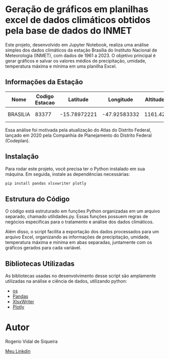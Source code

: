 # Geração de gráficos em planilhas excel de dados climáticos obtidos pela base de dados do INMET

Este projeto, desenvolvido em Jupyter Notebook, realiza uma análise simples dos dados climáticos da estação Brasília do Instituto Nacional de Meteorologia (INMET), com dados de 1961 a 2023. O objetivo principal é gerar gráficos e salvar os valores médios de precipitação, umidade, temperatura máxima e mínima em uma planilha Excel.

## Informações da Estação

<div align="center">

| Nome       | Codigo Estacao | Latitude     | Longitude     | Altitude | Situacao | Data Inicial |
|------------|----------------|--------------|---------------|----------|----------|--------------|
| BRASILIA   | 83377          | -15.78972221 | -47.92583332  | 1161.42  | Operante | 1961-09-11   |

</div>

Essa análise foi motivada pela atualização do Atlas do Distrito Federal, lançado em 2020 pela Companhia de Planejamento do Distrito Federal (Codeplan).

## Instalação

Para rodar este projeto, você precisa ter o Python instalado em sua máquina. Em seguida, instale as dependências necessárias:

```bash
pip install pandas xlsxwriter plotly
```

## Estrutura do Código

O código está estruturado em funções Python organizadas em um arquivo separado, chamado utilidades.py. Essas funções possuem regras de negócios específicas para o tratamento e análise dos dados climáticos.

Além disso, o script facilita a exportação dos dados processados para um arquivo Excel, organizando as informações de precipitação, umidade, temperatura máxima e mínima em abas separadas, juntamente com os gráficos gerados para cada variável.

## Bibliotecas Utilizadas

As bibliotecas usadas no desenvolvimento desse script são amplamente utilizadas na análise e ciência de dados, utilizando python: 

  - [os](https://docs.python.org/3/library/os.html)
  - [Pandas](https://pandas.pydata.org/)
  - [XlsxWriter](https://xlsxwriter.readthedocs.io/)
  - [Plotly](https://plotly.com/python/)

# Autor
Rogerio Vidal de Siqueira

<a href="https://www.linkedin.com/in/rogerio-vidal-de-siqueira-9478aa136/" target="_blank" rel="noopener noreferrer">Meu Linkdin</a>
